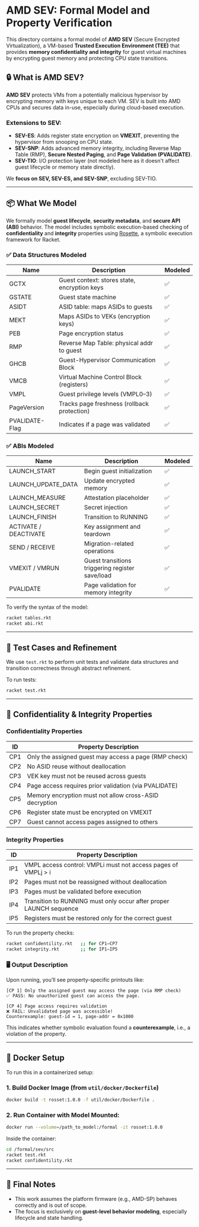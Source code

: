 # AMD SEV: Formal Model and Property Verification

This directory contains a formal model of **AMD SEV** (Secure Encrypted Virtualization), a VM-based **Trusted Execution Environment (TEE)** that provides **memory confidentiality and integrity** for guest virtual machines by encrypting guest memory and protecting CPU state transitions.

## 🔒 What is AMD SEV?

**AMD SEV** protects VMs from a potentially malicious hypervisor by encrypting memory with keys unique to each VM. SEV is built into AMD CPUs and secures data in-use, especially during cloud-based execution.

### Extensions to SEV:

- **SEV-ES**: Adds register state encryption on **VMEXIT**, preventing the hypervisor from snooping on CPU state.
- **SEV-SNP**: Adds advanced memory integrity, including Reverse Map Table (RMP), **Secure Nested Paging**, and **Page Validation (PVALIDATE)**.
- **SEV-TIO**: I/O protection layer (not modeled here as it doesn't affect guest lifecycle or memory state directly).

We **focus on SEV, SEV-ES, and SEV-SNP**, excluding SEV-TIO.

---

## 📦 What We Model

We formally model **guest lifecycle**, **security metadata**, and **secure API (ABI)** behavior. The model includes symbolic execution-based checking of **confidentiality** and **integrity** properties using [Rosette](https://emina.github.io/rosette/), a symbolic execution framework for Racket.

### ✅ Data Structures Modeled

| Name            | Description                                      | Modeled |
|-----------------|--------------------------------------------------|---------|
| GCTX            | Guest context: stores state, encryption keys     | ✅      |
| GSTATE          | Guest state machine                              | ✅      |
| ASIDT           | ASID table: maps ASIDs to guests                 | ✅      |
| MEKT            | Maps ASIDs to VEKs (encryption keys)             | ✅      |
| PEB             | Page encryption status                           | ✅      |
| RMP             | Reverse Map Table: physical addr to guest        | ✅      |
| GHCB            | Guest-Hypervisor Communication Block             | ✅      |
| VMCB            | Virtual Machine Control Block (registers)        | ✅      |
| VMPL            | Guest privilege levels (VMPL0–3)                 | ✅      |
| PageVersion     | Tracks page freshness (rollback protection)      | ✅      |
| PVALIDATE-Flag  | Indicates if a page was validated                | ✅      |

### ✅ ABIs Modeled

| Name               | Description                                      | Modeled |
|--------------------|--------------------------------------------------|---------|
| LAUNCH_START       | Begin guest initialization                       | ✅      |
| LAUNCH_UPDATE_DATA | Update encrypted memory                          | ✅      |
| LAUNCH_MEASURE     | Attestation placeholder                          | ✅      |
| LAUNCH_SECRET      | Secret injection                                 | ✅      |
| LAUNCH_FINISH      | Transition to RUNNING                            | ✅      |
| ACTIVATE / DEACTIVATE | Key assignment and teardown                  | ✅      |
| SEND / RECEIVE     | Migration-related operations                     | ✅      |
| VMEXIT / VMRUN     | Guest transitions triggering register save/load  | ✅      |
| PVALIDATE          | Page validation for memory integrity             | ✅      |

To verify the syntax of the model:
```bash
racket tables.rkt
racket abi.rkt
```

---

## 🧪 Test Cases and Refinement

We use `test.rkt` to perform unit tests and validate data structures and transition correctness through abstract refinement.

To run tests:
```bash
racket test.rkt
```

---

## 🔐 Confidentiality & Integrity Properties

### Confidentiality Properties 

| ID  | Property Description                                                 |
|-----|----------------------------------------------------------------------|
| CP1 | Only the assigned guest may access a page (RMP check)               |
| CP2 | No ASID reuse without deallocation                                  |
| CP3 | VEK key must not be reused across guests                            |
| CP4 | Page access requires prior validation (via PVALIDATE)               |
| CP5 | Memory encryption must not allow cross-ASID decryption              |
| CP6 | Register state must be encrypted on VMEXIT                          |
| CP7 | Guest cannot access pages assigned to others                        |

### Integrity Properties

| ID  | Property Description                                                 |
|-----|----------------------------------------------------------------------|
| IP1 | VMPL access control: VMPLi must not access pages of VMPLj > i       |
| IP2 | Pages must not be reassigned without deallocation                   |
| IP3 | Pages must be validated before execution                            |
| IP4 | Transition to RUNNING must only occur after proper LAUNCH sequence |
| IP5 | Registers must be restored only for the correct guest               |

To run the property checks:
```bash
racket confidentility.rkt   ;; for CP1–CP7
racket integrity.rkt        ;; for IP1–IP5 
```

### 🖥️ Output Description

Upon running, you’ll see property-specific printouts like:

```
[CP 1] Only the assigned guest may access the page (via RMP check)
✅ PASS: No unauthorized guest can access the page.

[CP 4] Page access requires validation
❌ FAIL: Unvalidated page was accessible!
Counterexample: guest-id = 1, page-addr = 0x1000
```

This indicates whether symbolic evaluation found a **counterexample**, i.e., a violation of the property.

---

## 🐳 Docker Setup

To run this in a containerized setup:

### 1. Build Docker Image (from `util/docker/Dockerfile`)
```bash
docker build -t rosset:1.0.0 -f util/docker/Dockerfile .
```

### 2. Run Container with Model Mounted:
```bash
docker run --volume=/path_to_model:/formal -it rosset:1.0.0
```

Inside the container:
```bash
cd /formal/sev/src
racket test.rkt
racket confidentility.rkt
```

---

## 📎 Final Notes

- This work assumes the platform firmware (e.g., AMD-SP) behaves correctly and is out of scope.
- The focus is exclusively on **guest-level behavior modeling**, especially lifecycle and state handling.
